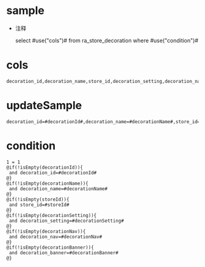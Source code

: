 sample
===
* 注释

	select #use("cols")# from ra_store_decoration  where  #use("condition")#

cols
===
	decoration_id,decoration_name,store_id,decoration_setting,decoration_nav,decoration_banner

updateSample
===
	
	decoration_id=#decorationId#,decoration_name=#decorationName#,store_id=#storeId#,decoration_setting=#decorationSetting#,decoration_nav=#decorationNav#,decoration_banner=#decorationBanner#

condition
===

	1 = 1  
	@if(!isEmpty(decorationId)){
	 and decoration_id=#decorationId#
	@}
	@if(!isEmpty(decorationName)){
	 and decoration_name=#decorationName#
	@}
	@if(!isEmpty(storeId)){
	 and store_id=#storeId#
	@}
	@if(!isEmpty(decorationSetting)){
	 and decoration_setting=#decorationSetting#
	@}
	@if(!isEmpty(decorationNav)){
	 and decoration_nav=#decorationNav#
	@}
	@if(!isEmpty(decorationBanner)){
	 and decoration_banner=#decorationBanner#
	@}
	
	
